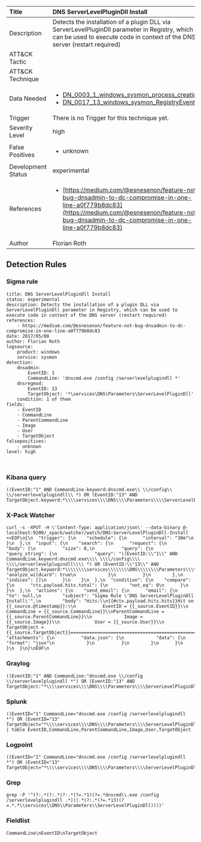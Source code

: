 | Title                | DNS ServerLevelPluginDll Install                                                                                                                                                 |
|:---------------------|:------------------------------------------------------------------------------------------------------------------------------------------------------------|
| Description          | Detects the installation of a plugin DLL via ServerLevelPluginDll parameter in Registry, which can be used to execute code in context of the DNS server (restart required)                                                                                                                                           |
| ATT&amp;CK Tactic    | <ul></ul>  |
| ATT&amp;CK Technique | <ul></ul>                             |
| Data Needed          | <ul><li>[DN_0003_1_windows_sysmon_process_creation](../Data_Needed/DN_0003_1_windows_sysmon_process_creation.md)</li><li>[DN_0017_13_windows_sysmon_RegistryEvent](../Data_Needed/DN_0017_13_windows_sysmon_RegistryEvent.md)</li></ul>                                                         |
| Trigger              |  There is no Trigger for this technique yet.  |
| Severity Level       | high                                                                                                                                                 |
| False Positives      | <ul><li>unknown</li></ul>                                                                  |
| Development Status   | experimental                                                                                                                                                |
| References           | <ul><li>[https://medium.com/@esnesenon/feature-not-bug-dnsadmin-to-dc-compromise-in-one-line-a0f779b8dc83](https://medium.com/@esnesenon/feature-not-bug-dnsadmin-to-dc-compromise-in-one-line-a0f779b8dc83)</li></ul>                                                          |
| Author               | Florian Roth                                                                                                                                                |


## Detection Rules

### Sigma rule

```
title: DNS ServerLevelPluginDll Install
status: experimental
description: Detects the installation of a plugin DLL via ServerLevelPluginDll parameter in Registry, which can be used to execute code in context of the DNS server (restart required)
references:
    - https://medium.com/@esnesenon/feature-not-bug-dnsadmin-to-dc-compromise-in-one-line-a0f779b8dc83
date: 2017/05/08
author: Florian Roth
logsource:
    product: windows
    service: sysmon
detection:
    dnsadmin:
        EventID: 1
        CommandLine: 'dnscmd.exe /config /serverlevelplugindll *'
    dnsregmod:
        EventID: 13
        TargetObject: '*\services\DNS\Parameters\ServerLevelPluginDll'
    condition: 1 of them
fields:
    - EventID
    - CommandLine
    - ParentCommandLine
    - Image
    - User
    - TargetObject
falsepositives:
    - unknown
level: high



```





### Kibana query

```
((EventID:"1" AND CommandLine.keyword:dnscmd.exe\\ \\/config\\ \\/serverlevelplugindll\\ *) OR (EventID:"13" AND TargetObject.keyword:*\\\\services\\\\DNS\\\\Parameters\\\\ServerLevelPluginDll))
```





### X-Pack Watcher

```
curl -s -XPUT -H \'Content-Type: application/json\' --data-binary @- localhost:9200/_xpack/watcher/watch/DNS-ServerLevelPluginDll-Install <<EOF\n{\n  "trigger": {\n    "schedule": {\n      "interval": "30m"\n    }\n  },\n  "input": {\n    "search": {\n      "request": {\n        "body": {\n          "size": 0,\n          "query": {\n            "query_string": {\n              "query": "((EventID:\\"1\\" AND CommandLine.keyword:dnscmd.exe\\\\ \\\\/config\\\\ \\\\/serverlevelplugindll\\\\ *) OR (EventID:\\"13\\" AND TargetObject.keyword:*\\\\\\\\services\\\\\\\\DNS\\\\\\\\Parameters\\\\\\\\ServerLevelPluginDll))",\n              "analyze_wildcard": true\n            }\n          }\n        },\n        "indices": []\n      }\n    }\n  },\n  "condition": {\n    "compare": {\n      "ctx.payload.hits.total": {\n        "not_eq": 0\n      }\n    }\n  },\n  "actions": {\n    "send_email": {\n      "email": {\n        "to": null,\n        "subject": "Sigma Rule \'DNS ServerLevelPluginDll Install\'",\n        "body": "Hits:\\n{{#ctx.payload.hits.hits}}Hit on {{_source.@timestamp}}:\\n          EventID = {{_source.EventID}}\\n      CommandLine = {{_source.CommandLine}}\\nParentCommandLine = {{_source.ParentCommandLine}}\\n            Image = {{_source.Image}}\\n             User = {{_source.User}}\\n     TargetObject = {{_source.TargetObject}}================================================================================\\n{{/ctx.payload.hits.hits}}",\n        "attachments": {\n          "data.json": {\n            "data": {\n              "format": "json"\n            }\n          }\n        }\n      }\n    }\n  }\n}\nEOF\n
```





### Graylog

```
((EventID:"1" AND CommandLine:"dnscmd.exe \\/config \\/serverlevelplugindll *") OR (EventID:"13" AND TargetObject:"*\\\\services\\\\DNS\\\\Parameters\\\\ServerLevelPluginDll"))
```





### Splunk

```
((EventID="1" CommandLine="dnscmd.exe /config /serverlevelplugindll *") OR (EventID="13" TargetObject="*\\\\services\\\\DNS\\\\Parameters\\\\ServerLevelPluginDll")) | table EventID,CommandLine,ParentCommandLine,Image,User,TargetObject
```





### Logpoint

```
((EventID="1" CommandLine="dnscmd.exe /config /serverlevelplugindll *") OR (EventID="13" TargetObject="*\\\\services\\\\DNS\\\\Parameters\\\\ServerLevelPluginDll"))
```





### Grep

```
grep -P '^(?:.*(?:.*(?:.*(?=.*1)(?=.*dnscmd\\.exe /config /serverlevelplugindll .*))|.*(?:.*(?=.*13)(?=.*.*\\services\\DNS\\Parameters\\ServerLevelPluginDll))))'
```





### Fieldlist

```
CommandLine\nEventID\nTargetObject
```

